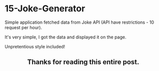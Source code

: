 # 15-Joke-Generator

Simple application fetched data from Joke API (API have restrictions - 10 request per hour).

It's very simple, I got the data and displayed it on the page.

Unpretentious style included!

<h2 align="center">Thanks for reading this entire post.<h2>
